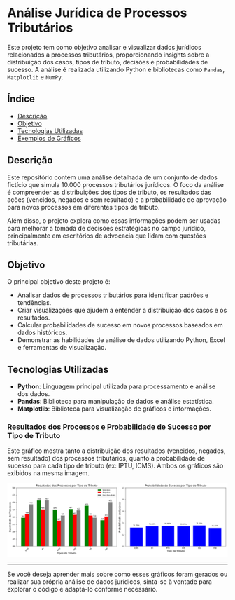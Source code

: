 # Análise Jurídica de Processos Tributários

Este projeto tem como objetivo analisar e visualizar dados jurídicos relacionados a processos tributários, proporcionando insights sobre a distribuição dos casos, tipos de tributo, decisões e probabilidades de sucesso. A análise é realizada utilizando Python e bibliotecas como `Pandas`, `Matplotlib` e `NumPy`.

## Índice

- [Descrição](#descrição)
- [Objetivo](#objetivo)
- [Tecnologias Utilizadas](#tecnologias-utilizadas)
- [Exemplos de Gráficos](#exemplos-de-gráficos)


## Descrição

Este repositório contém uma análise detalhada de um conjunto de dados fictício que simula 10.000 processos tributários jurídicos. O foco da análise é compreender as distribuições dos tipos de tributo, os resultados das ações (vencidos, negados e sem resultado) e a probabilidade de aprovação para novos processos em diferentes tipos de tributo.

Além disso, o projeto explora como essas informações podem ser usadas para melhorar a tomada de decisões estratégicas no campo jurídico, principalmente em escritórios de advocacia que lidam com questões tributárias.

## Objetivo

O principal objetivo deste projeto é:

- Analisar dados de processos tributários para identificar padrões e tendências.
- Criar visualizações que ajudem a entender a distribuição dos casos e os resultados.
- Calcular probabilidades de sucesso em novos processos baseados em dados históricos.
- Demonstrar as habilidades de análise de dados utilizando Python, Excel e ferramentas de visualização.

## Tecnologias Utilizadas

- **Python**: Linguagem principal utilizada para processamento e análise dos dados.
- **Pandas**: Biblioteca para manipulação de dados e análise estatística.
- **Matplotlib**: Biblioteca para visualização de gráficos e informações.



### Resultados dos Processos e Probabilidade de Sucesso por Tipo de Tributo

Este gráfico mostra tanto a distribuição dos resultados (vencidos, negados, sem resultado) dos processos tributários, quanto a probabilidade de sucesso para cada tipo de tributo (ex: IPTU, ICMS). Ambos os gráficos são exibidos na mesma imagem.

![Distribuição e Probabilidade de Sucesso](images/probabilidade_sucesso_tributos.png)

---

Se você deseja aprender mais sobre como esses gráficos foram gerados ou realizar sua própria análise de dados jurídicos, sinta-se à vontade para explorar o código e adaptá-lo conforme necessário.
